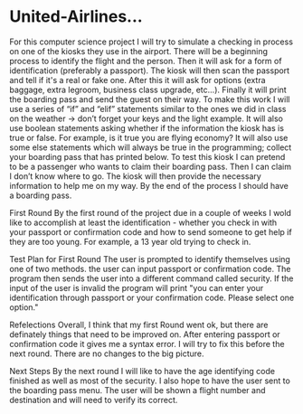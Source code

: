 # United-Airlines...

For this computer science project I will try to simulate a checking in process on one of the kiosks they use in the airport. 
There will be a beginning process to identify the flight and the person. Then it will ask for a form of identification (preferably a passport). 
The kiosk will then scan the passport and tell if it's a real or fake one. After this it will ask for options (extra baggage, extra legroom, business class upgrade, etc…).
Finally it will print the boarding pass and send the guest on their way. 
To make this work I will use a series of “if” and “elif” statements similar to the ones we did in class on the weather → don’t forget your keys and the light example.
It will also use boolean statements asking whether if the information the kiosk has is true or false.
For example, is it true you are flying economy? It will also use some else statements which will always be true in the programming; collect your boarding pass that has printed below.
To test this kiosk I can pretend to be a passenger who wants to claim their boarding pass. 
Then I can claim I don’t know where to go.
The kiosk will then provide the necessary information to help me on my way. 
By the end of the process I should have a boarding pass.


First Round 
By the first  round of the project due in a couple of weeks I wold like to accomplish at least the identification - whether you check in with your passport or confirmation code and how to send someone to get help if they are too young. For example, a 13 year old trying to check in. 


Test Plan for First Round 
The user is prompted to identify themselves using one of two methods. the user can input passport or confirmation code. The program then sends the user into a different command called security. If the input of the user  is invalid the program will print "you can enter your identification through passport or your confirmation code. Please select one option."

Refelections
Overall, I think that my first Round went ok, but there are definately things that need to be improved on. After entering passport or confirmation code it gives me a syntax error. I will try to fix this before the next round. There are no changes to the big picture. 

Next Steps 
By the next round I will like to have the age identifying code finished as well as most of the security. I also hope to have the user sent to the boarding pass menu. The user will be shown a flight number and destination and will need to verify its correct. 
